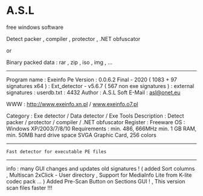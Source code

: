 # A.S.L
free windows software


Detect packer , compiler , protector , .NET obfuscator

or

Binary packed data : rar , zip , iso , img , ...



------------------------------------------------------------------

Program name : Exeinfo Pe
Version      : 0.0.6.2 Final - 2020  ( 1083 + 97 signatures x64 ) 
             : Ext_detector - v5.6.7 ( 567 non exe signatures )
             : external signatures : userdb.txt : 4432
Author	     : A.S.L Soft
E-Mail       : asl@onet.eu

WWW          : http://www.exeinfo.xn.pl  /   www.exeinfo.o7.pl

Category     : Exe detector / Data detector / Exe Tools
Description  : Detect packer / protector / compiler / .NET obfuscator
Register     : Freeware
OS           : Windows XP/2003/7/8/10
Requirements : min. 486, 666MHz
               min. 1 GB RAM,
               min. 50MB hard drive space
               SVGA Graphic Card, 256 colors

------------------------------------------------------------------

	Fast detector for executable PE files

------------------------------------------------------------------


 info : many GUI changes and updates old signatures !
        ( added Sort columns , Multiscan 2xClick - User directory , 
        Support for MediaInfo Lite from K-lite codec pack ... )
        Added Pre-Scan Button on Sections GUI ! ,
        This version scan files faster !!!

